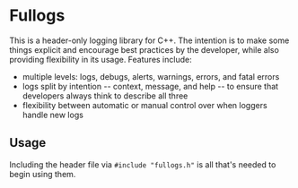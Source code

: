 # Fullogs

This is a header-only logging library for C++. The intention is to make some things explicit and encourage best practices by the developer, while also providing flexibility in its usage. Features include:

* multiple levels: logs, debugs, alerts, warnings, errors, and fatal errors
* logs split by intention -- context, message, and help -- to ensure that developers always think to describe all three
* flexibility between automatic or manual control over when loggers handle new logs

## Usage

Including the header file via `#include "fullogs.h"` is all that's needed to begin using them.
